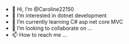 - 👋 Hi, I’m @Caroline22150
- 👀 I’m interested in dotnet development
- 🌱 I’m currently learning C# asp net core MVC
- 💞️ I’m looking to collaborate on ...
- 📫 How to reach me ...

<!---
Caroline22150/Caroline22150 is a ✨ special ✨ repository because its `README.md` (this file) appears on your GitHub profile.
You can click the Preview link to take a look at your changes.
--->

